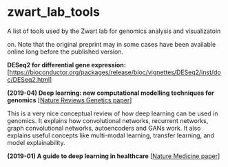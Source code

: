 # zwart_lab_tools
A list of tools used by the Zwart lab for genomics analysis and visualizatoin


on. Note that the original preprint may in some cases have been available online long before the published version.

**DESeq2 for differential gene expression:** [https://bioconductor.org/packages/release/bioc/vignettes/DESeq2/inst/doc/DESeq2.html]

**(2019-04) Deep learning: new computational modelling techniques for genomics** [[Nature Reviews Genetics paper](https://www.nature.com/articles/s41576-019-0122-6)]

This is a very nice conceptual review of how deep learning can be used in genomics. It explains how convolutional networks, recurrent networks, graph convolutional networks, autoencoders and GANs work. It also explains useful concepts like multi-modal learning, transfer learning, and model explainability.

**(2019-01) A guide to deep learning in healthcare** [[Nature Medicine paper](https://www.nature.com/articles/s41591-018-0316-z)]

